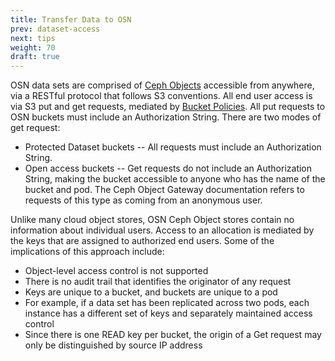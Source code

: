 ```yaml
---
title: Transfer Data to OSN
prev: dataset-access
next: tips
weight: 70
draft: true
---
```


OSN data sets are comprised of [Ceph
Objects](https://docs.ceph.com/en/latest/start/intro/) accessible from
anywhere, via a RESTful protocol that follows S3 conventions. All end
user access is via S3 put and get requests, mediated by [Bucket
Policies](https://docs.ceph.com/docs/master/radosgw/bucketpolicy/). All
put requests to OSN buckets must include an Authorization String. There
are two modes of get request:

-   Protected Dataset buckets -- All requests must include an
    Authorization String.
-   Open access buckets -- Get requests do not include an Authorization
    String, making the bucket accessible to anyone who has the name of
    the bucket and pod. The Ceph Object Gateway documentation refers to
    requests of this type as coming from an anonymous user.

Unlike many cloud object stores, OSN Ceph Object stores contain no
information about individual users. Access to an allocation is mediated
by the keys that are assigned to authorized end users. Some of the
implications of this approach include:

-   Object-level access control is not supported
-   There is no audit trail that identifies the originator of any
    request
-   Keys are unique to a bucket, and buckets are unique to a pod
-   For example, if a data set has been replicated across two pods, each
    instance has a different set of keys and separately maintained
    access control
-   Since there is one READ key per bucket, the origin of a Get request
    may only be distinguished by source IP address
